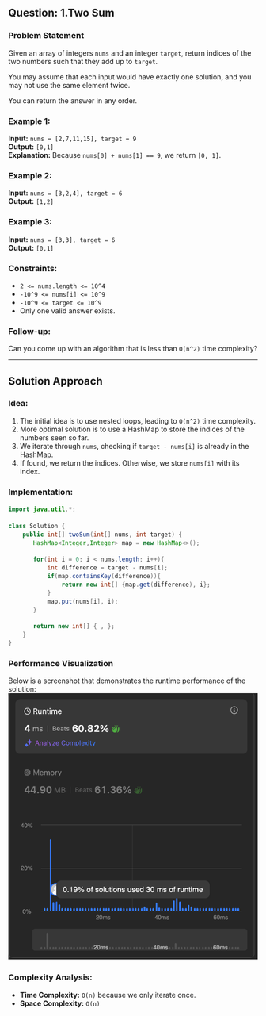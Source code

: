 ## Question: 1.Two Sum

### Problem Statement
Given an array of integers `nums` and an integer `target`, return indices of the two numbers such that they add up to `target`.

You may assume that each input would have exactly one solution, and you may not use the same element twice.

You can return the answer in any order.

### Example 1:
**Input:** `nums = [2,7,11,15], target = 9`  
**Output:** `[0,1]`  
**Explanation:** Because `nums[0] + nums[1] == 9`, we return `[0, 1]`.

### Example 2:
**Input:** `nums = [3,2,4], target = 6`  
**Output:** `[1,2]`

### Example 3:
**Input:** `nums = [3,3], target = 6`  
**Output:** `[0,1]`

### Constraints:
- `2 <= nums.length <= 10^4`
- `-10^9 <= nums[i] <= 10^9`
- `-10^9 <= target <= 10^9`
- Only one valid answer exists.

### Follow-up:
Can you come up with an algorithm that is less than `O(n^2)` time complexity?

---

## Solution Approach
### Idea:
1. The initial idea is to use nested loops, leading to `O(n^2)` time complexity.
2. More optimal solution is to use a HashMap to store the indices of the numbers seen so far.
3. We iterate through `nums`, checking if `target - nums[i]` is already in the HashMap.
4. If found, we return the indices. Otherwise, we store `nums[i]` with its index.

### Implementation:
```java
import java.util.*;

class Solution {
    public int[] twoSum(int[] nums, int target) {
       HashMap<Integer,Integer> map = new HashMap<>();
       
       for(int i = 0; i < nums.length; i++){
           int difference = target - nums[i];
           if(map.containsKey(difference)){
               return new int[] {map.get(difference), i};
           }
           map.put(nums[i], i);
       }
       
       return new int[] { , };
    }
}
```
### Performance Visualization

Below is a screenshot that demonstrates the runtime performance of the solution:
<img src="./Images/TwoSum.png" alt="Runtime Performance" width="600">

### Complexity Analysis:
- **Time Complexity:** `O(n)` because we only iterate once.
- **Space Complexity:** `O(n)`
